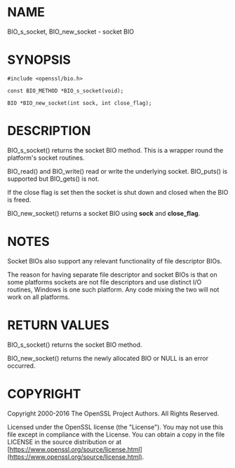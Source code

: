 # NAME

BIO\_s\_socket, BIO\_new\_socket - socket BIO

# SYNOPSIS

    #include <openssl/bio.h>

    const BIO_METHOD *BIO_s_socket(void);

    BIO *BIO_new_socket(int sock, int close_flag);

# DESCRIPTION

BIO\_s\_socket() returns the socket BIO method. This is a wrapper
round the platform's socket routines.

BIO\_read() and BIO\_write() read or write the underlying socket.
BIO\_puts() is supported but BIO\_gets() is not.

If the close flag is set then the socket is shut down and closed
when the BIO is freed.

BIO\_new\_socket() returns a socket BIO using **sock** and **close\_flag**.

# NOTES

Socket BIOs also support any relevant functionality of file descriptor
BIOs.

The reason for having separate file descriptor and socket BIOs is that on some
platforms sockets are not file descriptors and use distinct I/O routines,
Windows is one such platform. Any code mixing the two will not work on
all platforms.

# RETURN VALUES

BIO\_s\_socket() returns the socket BIO method.

BIO\_new\_socket() returns the newly allocated BIO or NULL is an error
occurred.

# COPYRIGHT

Copyright 2000-2016 The OpenSSL Project Authors. All Rights Reserved.

Licensed under the OpenSSL license (the "License").  You may not use
this file except in compliance with the License.  You can obtain a copy
in the file LICENSE in the source distribution or at
[https://www.openssl.org/source/license.html](https://www.openssl.org/source/license.html).

